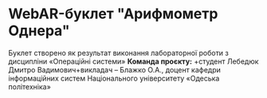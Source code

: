 # WebAR-буклет "Арифмометр Однера"
Буклет створено як результат виконання лабораторної роботи з дисципліни «Операційні системи»
**Команда проєкту:**
+студент Лебедюк Дмитро Вадимович+викладач – Блажко О.А., доцент кафедри інформаційних систем Національного університету «Одеська політехніка»
